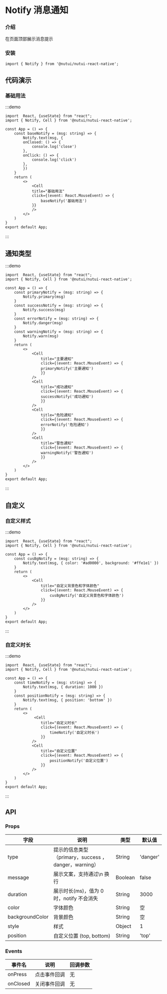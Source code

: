 # Notify 消息通知

### 介绍

在页面顶部展示消息提示

### 安装

```tsx
import { Notify } from '@nutui/nutui-react-native';
```

## 代码演示

### 基础用法

:::demo

```tsx
import  React, {useState} from "react";
import { Notify, Cell } from '@nutui/nutui-react-native';

const App = () => {
    const baseNotify = (msg: string) => {
        Notify.text(msg, {
        onClosed: () => {
            console.log('close')
        },
        onClick: () => {
            console.log('click')
        },
        })
    }
    return (
        <>
            <Cell
            title="基础用法"
            click={(event: React.MouseEvent) => {
                baseNotify('基础用法')
            }}
            />
        </>
    )
}
export default App;
```

:::

## 通知类型

:::demo

```tsx
import  React, {useState} from "react";
import { Notify, Cell } from '@nutui/nutui-react-native';

const App = () => {
    const primaryNotify = (msg: string) => {
        Notify.primary(msg)
    }
    const successNotify = (msg: string) => {
        Notify.success(msg)
    }
    const errorNotify = (msg: string) => {
        Notify.danger(msg)
    }
    const warningNotify = (msg: string) => {
        Notify.warn(msg)
    }
    return (
        <>
            <Cell
                title="主要通知"
                click={(event: React.MouseEvent) => {
                primaryNotify('主要通知')
                }}
            />
            <Cell
                title="成功通知"
                click={(event: React.MouseEvent) => {
                successNotify('成功通知')
                }}
            />
            <Cell
                title="危险通知"
                click={(event: React.MouseEvent) => {
                errorNotify('危险通知')
                }}
            />
            <Cell
                title="警告通知"
                click={(event: React.MouseEvent) => {
                warningNotify('警告通知')
                }}
            />
        </>
    )
}
export default App;
```

:::

## 自定义

### 自定义样式

:::demo

```tsx
import  React, {useState} from "react";
import { Notify, Cell } from '@nutui/nutui-react-native';

const App = () => {
    const cusBgNotify = (msg: string) => {
        Notify.text(msg, { color: '#ad0000', background: '#ffe1e1' })
    }
    return (
        <>
            <Cell
                title="自定义背景色和字体颜色"
                click={(event: React.MouseEvent) => {
                    cusBgNotify('自定义背景色和字体颜色')
                }}
            />
        </>
    )
}
export default App;
```

:::

### 自定义时长

:::demo

```tsx
import  React, {useState} from "react";
import { Notify, Cell } from '@nutui/nutui-react-native';

const App = () => {
    const timeNotify = (msg: string) => {
        Notify.text(msg, { duration: 1000 })
    }
    const positionNotify = (msg: string) => {
        Notify.text(msg, { position: 'bottom' })
    }
    return (
        <>
             <Cell
                title="自定义时长"
                click={(event: React.MouseEvent) => {
                    timeNotify('自定义时长')
                }}
            />
            <Cell
                title="自定义位置"
                click={(event: React.MouseEvent) => {
                    positionNotify('自定义位置')
                }}
            />
        </>
    )
}
export default App;
```

:::

## API

### Props

| 字段            | 说明                                                 | 类型    | 默认值   |
| --------------- | ---------------------------------------------------- | ------- | -------- |
| type            | 提示的信息类型（primary，success ，danger，warning） | String  | 'danger' |
| message         | 展示文案，支持通过\n 换行                            | Boolean | false    |
| duration        | 展示时长(ms)，值为 0 时，notify 不会消失             | String  | 3000     |
| color           | 字体颜色                                             | String  | 空       |
| backgroundColor | 背景颜色                                             | String  | 空       |
| style           | 样式                                                 | Object  | 1        |
| position        | 自定义位置 (top, bottom)                             | String  | 'top'    |

### Events

| 事件名   | 说明         | 回调参数 |
| -------- | ------------ | -------- |
| onPress  | 点击事件回调 | 无       |
| onClosed | 关闭事件回调 | 无       |

